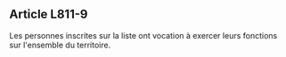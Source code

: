 Article L811-9
----
Les personnes inscrites sur la liste ont vocation à exercer leurs fonctions sur
l'ensemble du territoire.
